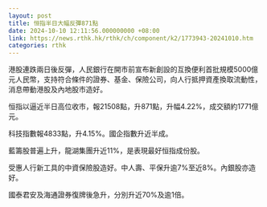 ```yaml
---
layout: post
title: 恒指半日大幅反彈871點
date: 2024-10-10 12:11:56.000000000 +08:00
link: https://news.rthk.hk/rthk/ch/component/k2/1773943-20241010.htm
categories: rthk
---
```


港股連跌兩日後反彈，人民銀行在開市前宣布新創設的互換便利首批規模5000億元人民幣，支持符合條件的證券、基金、保險公司，向人行抵押資產換取流動性，消息帶動港股及內地股市造好。

恒指以逼近半日高位收市，報21508點，升871點，升幅4.22%，成交額約1771億元。

科技指數報4833點，升4.15%。國企指數升近半成。

藍籌股普遍上升，龍湖集團升近11%，是表現最好恒指成份股。

受惠人行新工具的中資保險股造好。中人壽、平保升逾7%至近8%。內銀股亦造好。

國泰君安及海通證券復牌後急升，分別升近70%及逾1倍。
